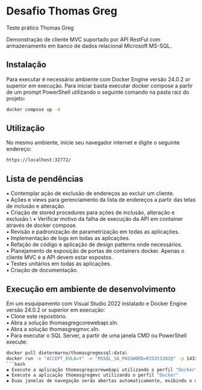 # Desafio Thomas Greg
Teste prático Thomas Greg

Demonstração de cliente MVC suportado por API RestFul com armazenamento em banco de dados relacional Microsoft MS-SQL.

## Instalação

Para executar é necessário ambiente com Docker Engine versão 24.0.2 or superior em execução.
Para iniciar basta executar docker compose a partir de um prompt PowerShell utilizando o seguinte comando na pasta raiz do projeto: 

```bash
docker compose up -d
```

## Utilização

No mesmo ambiente, inicie seu navegador internet e digite o seguinte endereço:

```bash
https://localhost:32772/
```

## Lista de pendências

▪ Contemplar ação de exclusão de endereços ao excluir um cliente.\
▪ Ações e views para gerenciamento da lista de endereços a partir das telas de inclusão e alteração.\
▪ Criação de stored procedures para ações de inclusão, alteração e exclusão.\ 
▪ Verificar motivo da falha de execução da API em container através de docker compose.\
▪ Revisão e padronização de parametrização em todas as aplicações.\
▪ Implementação de logs em todas as aplicações.\
▪ Refação de código e aplicação de design patterns onde necessários.\
▪ Planejamento de exposição de portas de containers docker. Apenas o cliente MVC é a API devem estar expostos.\
▪ Testes unitários em todas as aplicações.\
▪ Criação de documentação.

## Execução em ambiente de desenvolvimento

Em um esquipamento com Visual Studio 2022 instalado e Docker Engine versão 24.0.2 or superior em execução:\
▪ Clone este repositório.\
▪ Abra a solução thomasgregcorewebapi.sln.\
▪ Abra a solução thomasgregmvc.sln.\
▪ Para executar o SQL Server, a partir de uma janela CMD ou PowerShell execute:
```bash
docker pull dietermarno/thomasgregmssql:data\
docker run -e "ACCEPT_EULA=Y" -e "MSSQL_SA_PASSWORD=R353t3282@" -p 1433:1433 -d dietermarno/thomasgregmssql:data
```bash
▪ Execute a aplicação thomasgregcorewebapi utilizando o perfil "Docker"
▪ Execute a aplicação thomasgregmvc utilizando o perfil "Docker"
▪ Duas janelas de navegação serão abertas automaticamente, exibindo o mapa de funções da API e o cliente MVC de gerenciamento de registros.
